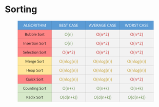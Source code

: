 # Sorting

<figure><img src="../../../.gitbook/assets/image (27).png" alt="" width="563"><figcaption></figcaption></figure>
